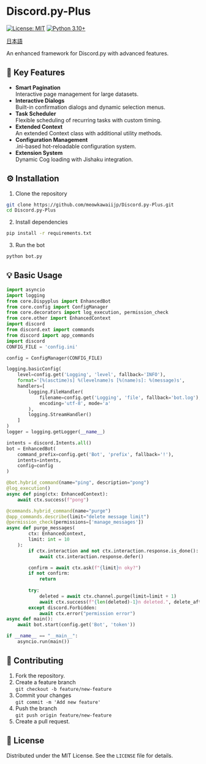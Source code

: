 # Discord.py-Plus
[![License: MIT](https://img.shields.io/badge/License-MIT-yellow.svg)](https://opensource.org/licenses/MIT)
[![Python 3.10+](https://img.shields.io/badge/python-3.10+-blue.svg)](https://www.python.org/downloads/)

[日本語](/README_JA.md)

An enhanced framework for Discord.py with advanced features.

## 🚀 Key Features

- **Smart Pagination**  
  Interactive page management for large datasets.
- **Interactive Dialogs**  
  Built-in confirmation dialogs and dynamic selection menus.
- **Task Scheduler**  
  Flexible scheduling of recurring tasks with custom timing.
- **Extended Context**  
  An extended Context class with additional utility methods.
- **Configuration Management**  
  .ini-based hot-reloadable configuration system.
- **Extension System**  
  Dynamic Cog loading with Jishaku integration.

## ⚙️ Installation

1. Clone the repository
```bash
git clone https://github.com/meowkawaiijp/Discord.py-Plus.git
cd Discord.py-Plus
```

2. Install dependencies
```bash
pip install -r requirements.txt
```

3. Run the bot
```bash
python bot.py
```

## 💡 Basic Usage

```python
import asyncio
import logging
from core.Dispyplus import EnhancedBot
from core.config import ConfigManager
from core.decorators import log_execution, permission_check
from core.other import EnhancedContext
import discord
from discord.ext import commands
from discord import app_commands
import discord
CONFIG_FILE = 'config.ini'

config = ConfigManager(CONFIG_FILE)

logging.basicConfig(
    level=config.get('Logging', 'level', fallback='INFO'),
    format='[%(asctime)s] %(levelname)s [%(name)s]: %(message)s',
    handlers=[
        logging.FileHandler(
            filename=config.get('Logging', 'file', fallback='bot.log'),
            encoding='utf-8', mode='a'
        ),
        logging.StreamHandler()
    ]
)
logger = logging.getLogger(__name__)

intents = discord.Intents.all()
bot = EnhancedBot(
    command_prefix=config.get('Bot', 'prefix', fallback='!'),
    intents=intents,
    config=config
)

@bot.hybrid_command(name="ping", description="pong")
@log_execution()
async def ping(ctx: EnhancedContext):
    await ctx.success(f"pong")

@commands.hybrid_command(name="purge")
@app_commands.describe(limit="delete message limit")
@permission_check(permissions=['manage_messages'])
async def purge_messages(
        ctx: EnhancedContext,
        limit: int = 10
    ):
        if ctx.interaction and not ctx.interaction.response.is_done():
            await ctx.interaction.response.defer()

        confirm = await ctx.ask(f"{limit}n oky?")
        if not confirm:
            return
        
        try:
            deleted = await ctx.channel.purge(limit=limit + 1)
            await ctx.success(f"{len(deleted)-1}n deleted.", delete_after=5)
        except discord.Forbidden:
            await ctx.error("permission error")
async def main():
    await bot.start(config.get('Bot', 'token'))

if __name__ == "__main__":
    asyncio.run(main())
```

## 🤝 Contributing

1. Fork the repository.
2. Create a feature branch  
   `git checkout -b feature/new-feature`
3. Commit your changes  
   `git commit -m 'Add new feature'`
4. Push the branch  
   `git push origin feature/new-feature`
5. Create a pull request.

## 📜 License

Distributed under the MIT License. See the `LICENSE` file for details.
